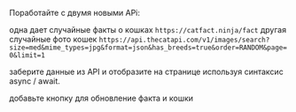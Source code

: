 Поработайте с двумя новыми APi:

одна дает случайные факты о кошках `https://catfact.ninja/fact`
другая случайные фото кошек `https://api.thecatapi.com/v1/images/search?size=med&mime_types=jpg&format=json&has_breeds=true&order=RANDOM&page=0&limit=1`

заберите данные из API и отобразите на странице используя синтаксис async / await.

добавьте кнопку для обновление факта и кошки


